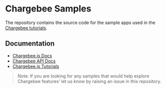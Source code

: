 # Chargebee Samples

The repository contains the source code for the sample apps used in the [Chargebee tutorials](https://www.chargebee.com/tutorials/).

## Documentation

- [Chargebee.js Docs](https://www.chargebee.com/checkout-portal-docs/)
- [Chargebee API Docs](https://apidocs.chargebee.com/)
- [Chargebee.js Tutorials](https://www.chargebee.com/tutorials/)

> Note: If you are looking for any samples that would help explore Chargebee features' let us know by raising an issue in this repository.
